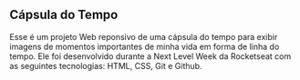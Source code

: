 ## Cápsula do Tempo

Esse é um projeto Web reponsivo de uma cápsula do tempo para exibir imagens de momentos importantes de minha vida em forma de linha do tempo. Ele foi desenvolvido durante a Next Level Week da Rocketseat com as seguintes tecnologias: HTML, CSS, Git e Github.
